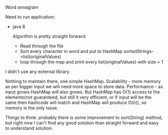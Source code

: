 Word annagram

Need to run application:
 - java 8

    Algorithm is pretty straight forward:
    - Read through the file
    - Sort every character in word and put to HashMap sortedStrings->list(originalValues)
    - loop through the map and print every list(originalValues) with size > 1

I didn't use any external library.

Nothing to maintain there, one simple HashMap.
Scalability - more memory as per bigger input we will need more space to store data.
Performance - as input grows HashMap will also grows. But HashMap has O(1) access to the elements(not guaranteed,
              but still it very efficient, or if input will be the same then hashcode will match and HashMap
              will produce O(n)), so memory is the only issue.


Things to think: probably there is some improvement to sort(String) method, but right now I can't find any good solution
 than straight forward and easy to understand solution.